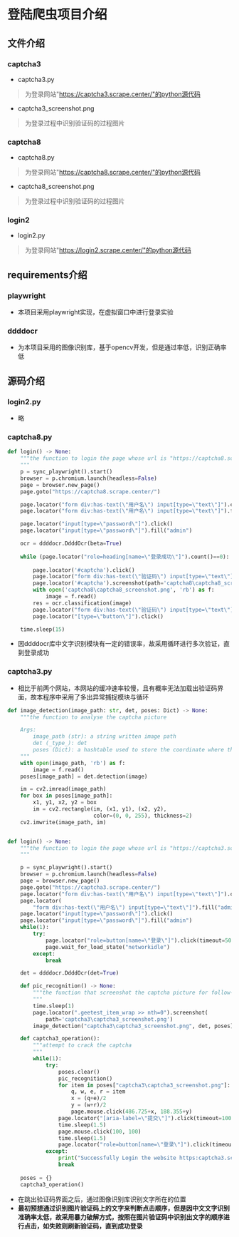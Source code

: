 # 登陆爬虫项目介绍

## 文件介绍

### captcha3
- captcha3.py
> 为登录网站"https://captcha3.scrape.center/"的python源代码
- captcha3_screenshot.png
> 为登录过程中识别验证码的过程图片

### captcha8
- captcha8.py
> 为登录网站"https://captcha8.scrape.center/"的python源代码
- captcha8_screenshot.png
> 为登录过程中识别验证码的过程图片

### login2
- login2.py
> 为登录网站"https://login2.scrape.center/"的python源代码

## requirements介绍
### playwright
- 本项目采用playwright实现，在虚拟窗口中进行登录实验
### ddddocr
- 为本项目采用的图像识别库，基于opencv开发，但是通过率低，识别正确率低

## 源码介绍
### login2.py
- 略

### captcha8.py
```python
def login() -> None:
    """the function to login the page whose url is "https://captcha8.scrape.center/" automatically
    """
    p = sync_playwright().start()
    browser = p.chromium.launch(headless=False)
    page = browser.new_page()
    page.goto("https://captcha8.scrape.center/")

    page.locator("form div:has-text(\"用户名\") input[type=\"text\"]").click()
    page.locator("form div:has-text(\"用户名\") input[type=\"text\"]").fill("admin")

    page.locator("input[type=\"password\"]").click()
    page.locator("input[type=\"password\"]").fill("admin")

    ocr = ddddocr.DdddOcr(beta=True)
    
    while (page.locator("role=heading[name=\"登录成功\"]").count()==0):
        
        page.locator('#captcha').click()
        page.locator("form div:has-text(\"验证码\") input[type=\"text\"]").click()
        page.locator('#captcha').screenshot(path='captcha8\captcha8_screenshot.png')
        with open('captcha8\captcha8_screenshot.png', 'rb') as f:
            image = f.read()
        res = ocr.classification(image)
        page.locator("form div:has-text(\"验证码\") input[type=\"text\"]").fill(res)
        page.locator("[type=\"button\"]").click()

    time.sleep(15)
```
- 因ddddocr库中文字识别模块有一定的错误率，故采用循环进行多次验证，直到登录成功

### captcha3.py
- 相比于前两个网站，本网站的缓冲速率较慢，且有概率无法加载出验证码界面，故本程序中采用了多出异常捕捉模块与循环
```python
def image_detection(image_path: str, det, poses: Dict) -> None:
    """the function to analyse the captcha picture

    Args:
        image_path (str): a string written image path 
        det (_type_): det
        poses (Dict): a hashtable used to store the coordinate where the character exist
    """
    with open(image_path, 'rb') as f:
        image = f.read()
    poses[image_path] = det.detection(image)

    im = cv2.imread(image_path)
    for box in poses[image_path]:
        x1, y1, x2, y2 = box
        im = cv2.rectangle(im, (x1, y1), (x2, y2),
                           color=(0, 0, 255), thickness=2)
    cv2.imwrite(image_path, im)


def login() -> None:
    """the function to login the page whose url is "https://captcha3.scrape.center/" automatically
    """

    p = sync_playwright().start()
    browser = p.chromium.launch(headless=False)
    page = browser.new_page()
    page.goto("https://captcha3.scrape.center/")
    page.locator("form div:has-text(\"用户名\") input[type=\"text\"]").click()
    page.locator(
        "form div:has-text(\"用户名\") input[type=\"text\"]").fill("admin")
    page.locator("input[type=\"password\"]").click()
    page.locator("input[type=\"password\"]").fill("admin")
    while(1):
        try:
            page.locator("role=button[name=\"登录\"]").click(timeout=50)
            page.wait_for_load_state("networkidle")
        except:
            break

    det = ddddocr.DdddOcr(det=True)

    def pic_recognition() -> None:
        """the function that screenshot the captcha picture for follow-up operation
        """
        time.sleep(1)
        page.locator(".geetest_item_wrap >> nth=0").screenshot(
            path='captcha3\captcha3_screenshot.png')
        image_detection("captcha3\captcha3_screenshot.png", det, poses)

    def captcha3_operation():
        """attempt to crack the captcha 
        """
        while(1):
            try:
                poses.clear()
                pic_recognition()
                for item in poses["captcha3\captcha3_screenshot.png"]:
                    q, w, e, r = item
                    x = (q+e)/2
                    y = (w+r)/2
                    page.mouse.click(486.725+x, 188.355+y)
                page.locator("[aria-label=\"提交\"]").click(timeout=100)
                time.sleep(1.5)
                page.mouse.click(100, 100)
                time.sleep(1.5)
                page.locator("role=button[name=\"登录\"]").click(timeout=100)
            except:
                print("Successfully Login the website https:captcha3.scrape.center, now breaking")
                break
            
    poses = {}  
    captcha3_operation()
```
- 在跳出验证码界面之后，通过图像识别库识别文字所在的位置
- **最初预想通过识别图片验证码上的文字来判断点击顺序，但是因中文文字识别准确率太低，故采用暴力破解方式，按照在图片验证码中识别出文字的顺序进行点击，如失败则刷新验证码，直到成功登录**